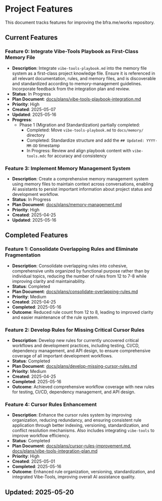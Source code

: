 # Project Features

This document tracks features for improving the bfra.me/works repository.

## Current Features

### Feature 0: Integrate Vibe-Tools Playbook as First-Class Memory File

- **Description**: Integrate `vibe-tools-playbook.md` into the memory file system as a first-class project knowledge file. Ensure it is referenced in all relevant documentation, rules, and memory files, and is discoverable and standardized according to memory-management guidelines. Incorporate feedback from the integration plan and review.
- **Status**: In Progress
- **Plan Document**: [docs/plans/vibe-tools-playbook-integration.md](plans/vibe-tools-playbook-integration.md)
- **Priority**: High
- **Created**: 2025-05-07
- **Updated**: 2025-05-16
- **Progress**:
  - Phase 1 (Migration and Standardization) partially completed:
    - Completed: Move `vibe-tools-playbook.md` to `docs/memory/` directory
    - Completed: Standardize structure and add the `## Updated: YYYY-MM-DD` timestamp
    - In Progress: Review and align playbook content with `vibe-tools.mdc` for accuracy and consistency

### Feature 3: Implement Memory Management System

- **Description**: Create a comprehensive memory management system using memory files to maintain context across conversations, enabling AI assistants to persist important information about project status and development workflow.
- **Status**: In Progress
- **Plan Document**: [docs/plans/memory-management.md](plans/memory-management.md)
- **Priority**: High
- **Created**: 2025-04-25
- **Updated**: 2025-05-16

## Completed Features

### Feature 1: Consolidate Overlapping Rules and Eliminate Fragmentation

- **Description**: Consolidate overlapping rules into cohesive, comprehensive units organized by functional purpose rather than by individual topics, reducing the number of rules from 12 to 7-8 while improving clarity and maintainability.
- **Status**: Completed
- **Plan Document**: [docs/plans/consolidate-overlapping-rules.md](plans/consolidate-overlapping-rules.md)
- **Priority**: Medium
- **Created**: 2025-04-25
- **Completed**: 2025-05-16
- **Outcome**: Reduced rule count from 12 to 8, leading to improved clarity and easier maintenance of the rule system.

### Feature 2: Develop Rules for Missing Critical Cursor Rules

- **Description**: Develop new rules for currently uncovered critical workflows and development practices, including testing, CI/CD, dependency management, and API design, to ensure comprehensive coverage of all important development workflows.
- **Status**: Completed
- **Plan Document**: [docs/plans/develop-missing-cursor-rules.md](plans/develop-missing-cursor-rules.md)
- **Priority**: Medium
- **Created**: 2025-04-25
- **Completed**: 2025-05-16
- **Outcome**: Achieved comprehensive workflow coverage with new rules for testing, CI/CD, dependency management, and API design.

### Feature 4: Cursor Rules Enhancement

- **Description**: Enhance the cursor rules system by improving organization, reducing redundancy, and ensuring consistent rule application through better indexing, versioning, standardization, and conflict resolution mechanisms. Also includes integrating `vibe-tools` to improve workflow efficiency.
- **Status**: Completed
- **Plan Document**: [docs/plans/cursor-rules-improvement.md](plans/cursor-rules-improvement.md), [docs/plans/vibe-tools-integration-plan.md](plans/vibe-tools-integration-plan.md)
- **Priority**: High
- **Created**: 2025-05-01
- **Completed**: 2025-05-16
- **Outcome**: Enhanced rule organization, versioning, standardization, and integrated Vibe-Tools, improving overall AI assistance quality.

## Updated: 2025-05-20
